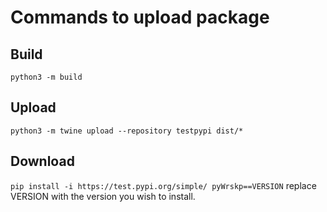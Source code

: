 # Commands to upload package

## Build
```python3 -m build```

## Upload
```python3 -m twine upload --repository testpypi dist/*```

## Download
```pip install -i https://test.pypi.org/simple/ pyWrskp==VERSION``` replace VERSION with the version you wish to install.